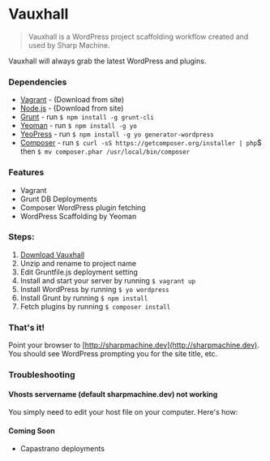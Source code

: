 # Vauxhall

> Vauxhall is a WordPress project scaffolding workflow created and used by Sharp Machine.

Vauxhall will always grab the latest WordPress and plugins.

### Dependencies

- [Vagrant](http://vagrantup.com) - (Download from site)
- [Node.js](http://nodejs.org) - (Download from site)
- [Grunt](http://gruntjs.com) - run `$ npm install -g grunt-cli`
- [Yeoman](http://yeoman.io/) - run `$ npm install -g yo`
- [YeoPress](https://github.com/wesleytodd/YeoPress) - run `$ npm install -g yo generator-wordpress`
- [Composer](https://getcomposer.org) - run `$ curl -sS https://getcomposer.org/installer | php`$ then `$ mv composer.phar /usr/local/bin/composer`

### Features

- Vagrant
- Grunt DB Deployments
- Composer WordPress plugin fetching
- WordPress Scaffolding by Yeoman

### Steps:

1. [Download Vauxhall](https://github.com/sharpmachine/vauxhall/archive/master.zip)
2. Unzip and rename to project name
3. Edit Gruntfile.js deployment setting
5. Install and start your server by running `$ vagrant up`
6. Install WordPress by running `$ yo wordpress`
7. Install Grunt by running `$ npm install`
8. Fetch plugins by running `$ composer install`

### That's it!

Point your browser to [http://sharpmachine.dev](http://sharpmachine.dev).  You should see WordPress prompting you for the site title, etc.

### Troubleshooting

#### Vhosts servername (default sharpmachine.dev) not working

You simply need to edit your host file on your computer.  Here's how:

#### Coming Soon

- Capastrano deployments